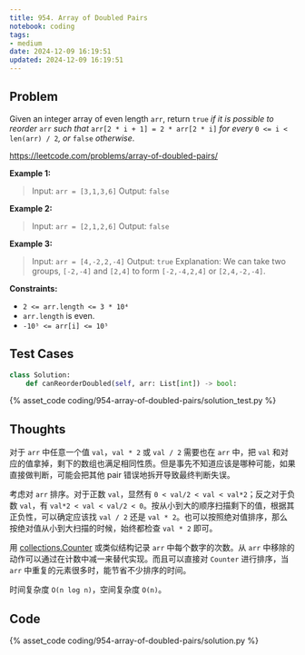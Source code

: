 ```yaml
---
title: 954. Array of Doubled Pairs
notebook: coding
tags:
- medium
date: 2024-12-09 16:19:51
updated: 2024-12-09 16:19:51
---
```

## Problem

Given an integer array of even length `arr`, return `true` _if it is possible to reorder_ `arr` _such that_ `arr[2 * i + 1] = 2 * arr[2 * i]` _for every_ `0 <= i < len(arr) / 2`_, or_ `false` _otherwise_.

<https://leetcode.com/problems/array-of-doubled-pairs/>

**Example 1:**

> Input: `arr = [3,1,3,6]`
> Output: `false`

**Example 2:**

> Input: `arr = [2,1,2,6]`
> Output: `false`

**Example 3:**

> Input: `arr = [4,-2,2,-4]`
> Output: `true`
> Explanation: We can take two groups, `[-2,-4]` and `[2,4]` to form `[-2,-4,2,4]` or `[2,4,-2,-4]`.

**Constraints:**

- `2 <= arr.length <= 3 * 10⁴`
- `arr.length` is even.
- `-10⁵ <= arr[i] <= 10⁵`

## Test Cases

``` python
class Solution:
    def canReorderDoubled(self, arr: List[int]) -> bool:
```

{% asset_code coding/954-array-of-doubled-pairs/solution_test.py %}

## Thoughts

对于 `arr` 中任意一个值 `val`，`val * 2` 或 `val / 2` 需要也在 `arr` 中，把 `val` 和对应的值拿掉，剩下的数组也满足相同性质。但是事先不知道应该是哪种可能，如果直接做判断，可能会把其他 pair 错误地拆开导致最终判断失误。

考虑对 `arr` 排序。对于正数 `val`，显然有 `0 < val/2 < val < val*2`；反之对于负数 `val`，有 `val*2 < val < val/2 < 0`。按从小到大的顺序扫描剩下的值，根据其正负性，可以确定应该找 `val / 2` 还是 `val * 2`。也可以按照绝对值排序，那么按绝对值从小到大扫描的时候，始终都检查 `val * 2` 即可。

用 [collections.Counter](https://docs.python.org/3/library/collections.html#collections.Counter) 或类似结构记录 `arr` 中每个数字的次数。从 `arr` 中移除的动作可以通过在计数中减一来替代实现。而且可以直接对 `Counter` 进行排序，当 `arr` 中重复的元素很多时，能节省不少排序的时间。

时间复杂度 `O(n log n)`，空间复杂度 `O(n)`。

## Code

{% asset_code coding/954-array-of-doubled-pairs/solution.py %}
